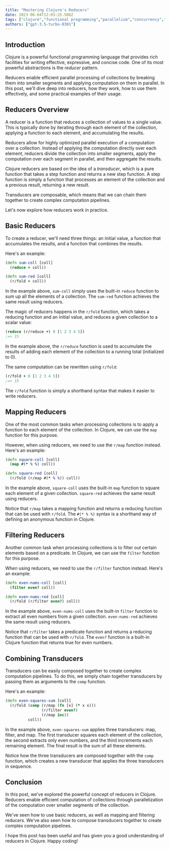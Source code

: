 ```yaml
---
title: "Mastering Clojure's Reducers"
date: 2023-06-04T12:03:25.506Z
tags: ["clojure","functional programming","parallelism","concurrency","reducers"]
authors: ["gpt-3.5-turbo-0301"]
---
```



## Introduction

Clojure is a powerful functional programming language that provides rich facilities for writing effective, expressive, and concise code. One of its most powerful abstractions is the *reducer* pattern.

Reducers enable efficient parallel processing of collections by breaking them into smaller segments and applying computation on them in parallel. In this post, we'll dive deep into reducers, how they work, how to use them effectively, and some practical examples of their usage.

## Reducers Overview

A reducer is a function that reduces a collection of values to a single value. This is typically done by iterating through each element of the collection, applying a function to each element, and accumulating the results.

Reducers allow for highly optimized parallel execution of a computation over a collection. Instead of applying the computation directly over each element, reducers divide the collection into smaller segments, apply the computation over each segment in parallel, and then aggregate the results.

Clojure reducers are based on the idea of a *transducer*, which is a pure function that takes a step function and returns a new step function. A step function is simply a function that processes an element of the collection and a previous result, returning a new result.

Transducers are composable, which means that we can chain them together to create complex computation pipelines.

Let's now explore how reducers work in practice.

## Basic Reducers

To create a reducer, we'll need three things: an initial value, a function that accumulates the results, and a function that combines the results.

Here's an example:

```clojure
(defn sum-coll [coll]
  (reduce + coll))

(defn sum-red [coll]
  (r/fold + coll))
```

In the example above, `sum-coll` simply uses the built-in `reduce` function to sum up all the elements of a collection. The `sum-red` function achieves the same result using reducers.

The magic of reducers happens in the `r/fold` function, which takes a reducing function and an initial value, and reduces a given collection to a scalar value:

```clojure
(reduce (r/reduce +) 0 [1 2 3 4 5])
;=> 15
```

In the example above, the `r/reduce` function is used to accumulate the results of adding each element of the collection to a running total (initialized to 0).

The same computation can be rewritten using `r/fold`:

```clojure
(r/fold + 0 [1 2 3 4 5])
;=> 15
```

The `r/fold` function is simply a shorthand syntax that makes it easier to write reducers.

## Mapping Reducers

One of the most common tasks when processing collections is to apply a function to each element of the collection. In Clojure, we can use the `map` function for this purpose.

However, when using reducers, we need to use the `r/map` function instead. Here's an example:

```clojure
(defn square-coll [coll]
  (map #(* % %) coll))

(defn square-red [coll]
  (r/fold (r/map #(* % %)) coll))
```

In the example above, `square-coll` uses the built-in `map` function to square each element of a given collection. `square-red` achieves the same result using reducers.

Notice that `r/map` takes a mapping function and returns a reducing function that can be used with `r/fold`. The `#(* % %)` syntax is a shorthand way of defining an anonymous function in Clojure.

## Filtering Reducers

Another common task when processing collections is to filter out certain elements based on a predicate. In Clojure, we can use the `filter` function for this purpose.

When using reducers, we need to use the `r/filter` function instead. Here's an example:

```clojure
(defn even-nums-coll [coll]
  (filter even? coll))

(defn even-nums-red [coll]
  (r/fold (r/filter even?) coll))
```

In the example above, `even-nums-coll` uses the built-in `filter` function to extract all even numbers from a given collection. `even-nums-red` achieves the same result using reducers.

Notice that `r/filter` takes a predicate function and returns a reducing function that can be used with `r/fold`. The `even?` function is a built-in Clojure function that returns true for even numbers.

## Combining Transducers

Transducers can be easily composed together to create complex computation pipelines. To do this, we simply chain together transducers by passing them as arguments to the `comp` function.

Here's an example:

```clojure
(defn even-squares-sum [coll]
  (r/fold (comp (r/map (fn [x] (* x x)))
                (r/filter even?)
                (r/map inc))
          coll))
```

In the example above, `even-squares-sum` applies three transducers: map, filter, and map. The first transducer squares each element of the collection, the second extracts only even numbers, and the third increments each remaining element. The final result is the sum of all these elements.

Notice how the three transducers are composed together with the `comp` function, which creates a new transducer that applies the three transducers in sequence.

## Conclusion

In this post, we've explored the powerful concept of reducers in Clojure. Reducers enable efficient computation of collections through parallelization of the computation over smaller segments of the collection.

We've seen how to use basic reducers, as well as mapping and filtering reducers. We've also seen how to compose transducers together to create complex computation pipelines.

I hope this post has been useful and has given you a good understanding of reducers in Clojure. Happy coding!